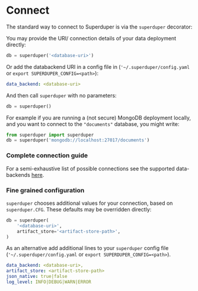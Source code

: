 # Connect

The standard way to connect to Superduper is via the `superduper` decorator:


You may provide the URI/ connection details of your data deployment directly:

```python
db = superduper('<database-uri>')
```

Or add the databackend URI in a config file in (`'~/.superduper/config.yaml` or `export SUPERDUPER_CONFIG=<path>`):

```yaml
data_backend: <database-uri>
```

And then call `superduper` with no parameters:

```python
db = superduper()
```

For example if you are running a (not secure) MongoDB deployment locally, and you want to connect to the `"documents"` database, you might write:

```python
from superduper import superduper
db = superduper('mongodb://localhost:27017/documents')
```

### Complete connection guide

For a semi-exhaustive list of possible connections see the supported data-backends [here](../data_plugins/intro).

### Fine grained configuration

`superduper` chooses additional values for your connection, based on `superduper.CFG`. These defaults may be overridden directly:

```python
db = superduper(
    '<database-uri>',
    artifact_store='<artifact-store-path>',
)
```

As an alternative add additional lines to your `superduper` config file (`'~/.superduper/config.yaml` or `export SUPERDUPER_CONFIG=<path>`).

```yaml
data_backend: <database-uri>,
artifact_store: <artifact-store-path>
json_native: true|false
log_level: INFO|DEBUG|WARN|ERROR
```